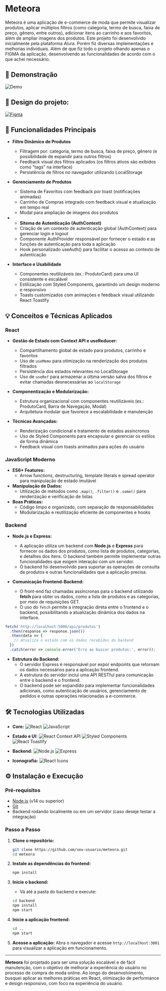 # Meteora

Meteora é uma aplicação de e-commerce de moda que permite visualizar produtos, aplicar múltiplos filtros (como categoria, termo de busca, faixa de preço, gênero, entre outros), adicionar itens ao carrinho e aos favoritos, além de ampliar imagens dos produtos. Este projeto foi desenvolvido inicialmente pela plataforma Alura. Porém fiz diversas implementações e melhorias individuais. Além de que fiz todo o projeto olhando apenas o FIGMA da aplicação, desenvolvendo as funcionalidades de acordo com o que achei necessário.

## 🎥 Demonstração

![Demo](./public/preview-gif.gif)

## 🎨 Design do projeto:

[![Figma](https://img.shields.io/badge/Figma-F24E1E?style=for-the-badge&logo=figma&logoColor=white)](https://www.figma.com/community/file/1410403957296992419)

## 🚀 Funcionalidades Principais

- **Filtro Dinâmico de Produtos**
  - Filtragem por: categoria, termo de busca, faixa de preço, gênero (e possibilidade de expandir para outros filtros)
  - Feedback visual dos filtros aplicados (os filtros ativos são exibidos como "tags" na interface)
  - Persistência de filtros  no navegador utilizando LocalStorage

- **Gerenciamento de Produtos**
  - Sistema de Favoritos com feedback por toast (notificações animadas)
  - Carrinho de Compras integrado com feedback visual e atualização em tempo real
  - Modal para ampliação de imagens dos produtos
 
- - **Sitema de Autenticação (AuthContext)**
  - Criação de um contexto de autenticação global (AuthContext) para gerenciar login e logout
  - Componente AuthProvider responsável por fornecer o estado e as funções de autenticação para toda a aplicação
  - Hook personalizado useAuth() para facilitar o acesso ao contexto de autenticação

- **Interface e Usabilidade**
  - Componentes reutilizáveis (ex.: ProdutoCard) para uma UI consistente e escalável
  - Estilização com Styled Components, garantindo um design moderno e responsivo
  - Toasts customizados com animações e feedback visual utilizando React Toastify

## 💡 Conceitos e Técnicas Aplicados

### React
- **Gestão de Estado com Context API e useReducer:**
  - Compartilhamento global de estado para produtos, carrinho e favoritos
  - Uso de `useMemo` para otimização na renderização dos produtos filtrados
  - Persistência dos estados relevantes no LocalStorage
  - Uso de `useRef` para armazenar a última versão salva dos filtros e evitar chamadas desnecessárias ao `localStorage`

- **Componentização e Modularização:**
  - Estrutura organizacional com componentes reutilizáveis (ex.: ProdutoCard, Barra de Navegação, Modal)
  - Arquitetura modular que favorece a escalabilidade e manutenção

- **Técnicas Avançadas:**
  - Renderização condicional e tratamento de estados assíncronos
  - Uso de Styled Components para encapsular e gerenciar os estilos de forma dinâmica
  - Feedback visual com toasts animados para ações do usuário

### JavaScript Moderno
- **ES6+ Features:**
  - Arrow functions, destructuring, template literals e spread operator para manipulação de estado imutável
- **Manipulação de Dados:**
  - Utilização de métodos como `.map()`, `.filter()` e `.some()` para renderização e verificação de listas
- **Boas Práticas:**
  - Código limpo e organizado, com separação de responsabilidades
  - Modularização e reutilização eficiente de componentes e hooks

### Backend
- **Node.js e Express:**
  - A aplicação utiliza um backend com **Node.js** e **Express** para fornecer os dados dos produtos, como lista de produtos, categorias, e detalhes dos itens. O backend também permite implementar outras funcionalidades que exigem interação com um servidor.
  - O backend foi desenvolvido para suportar as operações de consulta de produtos e outras funcionalidades que a aplicação precisa.

- **Comunicação Frontend-Backend:**
  - O front-end faz chamadas assíncronas para o backend utilizando **fetch** para obter os dados, como a lista de produtos e as categorias, por meio de requisições GET.
  - O uso do `fetch` permite a integração direta entre o frontend e o backend, possibilitando a atualização dinâmica dos dados na interface.

```javascript
fetch('http://localhost:5000/api/produtos')
  .then(response => response.json())
  .then(data => {
    // Atualiza o estado com os dados recebidos do backend
  })
  .catch(error => console.error('Erro ao buscar produtos:', error));
```

- **Estrutura do Backend:**
  - O servidor Express é responsável por expor endpoints que retornam os dados necessários para a aplicação frontend.
  - A estrutura do servidor inclui uma API RESTful para comunicação entre o backend e o frontend.
  - O backend pode ser expandido para implementar funcionalidades adicionais, como autenticação de usuários, gerenciamento de pedidos e outras operações relacionadas a e-commerce.

## 🛠️ Tecnologias Utilizadas

- **Core:**
  ![React](https://img.shields.io/badge/React-61DAFB?logo=react&logoColor=white&style=flat)
  ![JavaScript](https://img.shields.io/badge/JavaScript-F7DF1E?logo=javascript&logoColor=black&style=flat)

- **Estado e UI:**
  ![React Context API](https://img.shields.io/badge/Context%20API-5849BE?logo=react&logoColor=white&style=flat)
  ![Styled Components](https://img.shields.io/badge/Styled_Components-DB7093?logo=styled-components&logoColor=white&style=flat)
  ![React Toastify](https://img.shields.io/badge/React_Toastify-FF4081?logo=react&logoColor=white&style=flat)

- **Backend:**
  ![Node.js](https://img.shields.io/badge/Node.js-339933?logo=node.js&logoColor=white&style=flat)
  ![Express](https://img.shields.io/badge/Express-000000?logo=express&logoColor=white&style=flat)

- **Iconografia:**
  ![React Icons](https://img.shields.io/badge/React_Icons-FF4081?logo=react&logoColor=white&style=flat)

## ⚙️ Instalação e Execução

### Pré-requisitos

- [Node.js](https://nodejs.org/) (v14 ou superior)
- [Git](https://git-scm.com/)
- Backend rodando localmente ou em um servidor (caso deseje testar a integração)

### Passo a Passo

1. **Clone o repositório:**
   ```bash
   git clone https://github.com/seu-usuario/meteora.git
   cd meteora
   ```

2. **Instale as dependências do frontend:**
   ```bash
   npm install
   ```

3. **Inicie o backend:**
   - Vá até a pasta do backend e execute:
   ```bash
   cd backend
   npm install
   npm start
   ```

4. **Inicie a aplicação frontend:**
   ```bash
   cd ..
   npm start
   ```

5. **Acesse a aplicação:**
   Abra o navegador e acesse `http://localhost:3001` para visualizar a aplicação em funcionamento.

---

**Meteora** foi projetado para ser uma solução escalável e de fácil manutenção, com o objetivo de melhorar a experiência do usuário no processo de compra de moda online. Ao longo do desenvolvimento, busquei aplicar as melhores práticas em React, otimização de performance e design responsivo, com foco na experiência do usuário.
